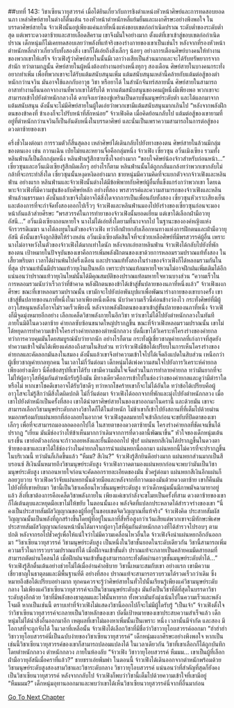 ##บทที่ 143: วิชาเซียนวายุสวรรค์
เมื่อได้ยินเกี่ยวกับการชิงตำแหน่งหัวหน้าศิษย์และการทดสอบยอดนภา เหล่าศิษย์สายในต่างก็ตื่นเต้น
รองหัวหน้าตำหนักหลี่แย้มยิ้มและผงกศีรษะอย่างพึงพอใจ
ในบรรดาศิษย์สายใน จ้าวเฟิงนั้นอยู่เพียงแค่นภาที่หนึ่งแห่งขอบเขตก่อกำเนิดปราณ ระดับต่ำของระดับต่ำสุด แต่เพราะดวงตาซ้ายและสายเลือดสีคราม เขาจึงมั่นใจอย่างมาก
ตั้งแต่ที่เขาเข้าสู่ขอบเขตก่อกำเนิดปราณ เด็กหนุ่มก็ไม่เคยทดสอบเลยว่าพลังที่แท้จริงของร่างกายของเขาเป็นเช่นไร
หลังจากที่รองหัวหน้าตำหนักหลี่กล่าวเกี่ยวกับทั้งสองสิ่ง เขาก็ได้เอ่ยถึงสิ่งเล็กๆ น้อยๆ อย่างการเตือนศิษย์บางคนให้ทำงานของพวกเขาให้เสร็จ จ้าวเฟิงรู้ว่าศิษย์สายในนั้นมีเวลาว่างเสียเป็นส่วนมากและจะได้รับทรัพยากรจากสำนัก ทว่าตามกฎนั้น ศิษย์สายในผู้หนึ่งต้องทำงานอย่างหนึ่งทุกๆ สองเดือน
ศิษย์สายในบางคนกระทั่งอยากทำเพิ่ม เพื่อที่พวกเขาจะได้รับแต้มสนับสนุนเพิ่ม แต้มสนับสนุนเหล่านี้คล้ายกับแต้มต่อสู้ของตำหนักกว่านจวิน มันอาจใช้แลกกับอาวุธ วิชา หรือยาได้
ในสำนักจันทร์สลายนั้น ศิษย์สายในสามารถอาสาทำงานอื่นนอกจากงานที่พวกเขาได้รับได้ หากแต้มสนับสนุนของคนผู้หนึ่งมีเพียงพอ พวกเขาจะสามารถเข้าไปยังตำหนักกลวงได้
ดาบจิงเยว่ของซู่เหรินเป็นดาบชั้นมนุษย์ระดับต่ำ และได้แลกมาจากแต้มสนับสนุน ดังนั้นจะไม่มีศิษย์สายในผู้ใดเอ่ยว่าพวกเขามีแต้มสนับสนุนมากเกินไป
“หลังจากพลังฝึกตนของข้าคงที่ ข้าเองก็จะไปรับหน้าที่สักหน่อย” จ้าวเฟิงคิด
เมื่อคิดย้อนกลับไป แต้มต่อสู้ของเขายามที่อยู่ที่ตำหนักกว่านจวินก็เป็นอันดับหนึ่งในบรรดาศิษย์ และนั่นเป็นเพราความสามารถในการต่อสู้ของดวงตาซ้ายของเขา

ครึ่งชั่วโมงต่อมา การรวมตัวก็สิ้นสุดลง เหล่าศิษย์ได้เดินกลับไปยังทางของตน ศิษย์สายในล้วนมีกลุ่มของตนเอง เช่น กวานเฉิน เป่ยโม่ยและหยวนจื่อคือกลุ่มหนึ่ง จ้าวเฟิง เซี่ยวซุน อวิ๋นเมิงเซียง รวมทั้งหลินฟ่านก็เป็นอีกกลุ่มหนึ่ง
หลินฟ่านรู้สึกซาบซึ้งใจอย่างมาก
“ขอบใจศิษย์น้องจ้าวสำหรับก่อนหน้า...”
เซี่ยวซุนและอวิ๋นเมิงเซียงรู้สึกผิดเล็กๆ อย่างไรก็ตาม หลินฟ่านนั้นได้ถูกกลั่นแกล้งทว่าพวกเขากลับไม่กล้าที่จะกระทำสิ่งใด
เซี่ยวซุนนั้นหงุดหงิดอย่างมาก ชายหนุ่มมีความคิดที่จะแยกตัวจากจ้าวเฟิงและหลินฟ่าน
อย่างแรก หลินฟ่านและจ้าวเฟิงนั้นต่างได้มีข้อพิพาทกับศิษย์ผู้อื่นที่แข็งแกร่งกว่าพวกเขา โดยเฉพาะจ้าวเฟิงที่มีความขุ่นข้องกับศิษย์หลัก
อย่างที่สอง พรสวรรค์และความสามารถของจ้าวเฟิงและหลินฟ่านล้วนธรรมดา ดังนั้นแล้วเขาจึงไม่อาจได้สิ่งใดจากการเป็นเพื่อนกับทั้งสอง
เซี่ยวซุนหัวเราะเสียงเย็นและต้องการที่จะกำจัดทั้งสองออกไปเร็วๆ จ้าวเฟิงและหลินฟ่านมองไปยังร่างของเซี่ยวซุนก่อนจะมองหน้ากันแล้วส่ายศีรษะ
“พรสวรรค์ในการทำยาของจ้าวเฟิงนั้นยอดเยี่ยม แต่เขาได้เลือกฝ่ามือวายุอัสนี...” อวิ๋นเมิงเซียงถอนหายใจ
นางไม่ได้เอ่ยสิ่งใดยามที่นางจากไป ในฐานะขององค์หญิงแห่งจักรวรรดิเมฆา นางได้ลงทุนในตัวของจ้าวเฟิง ทว่าอีกฝ่ายกลับเลือกหนทางแห่งการฝึกตนและฝ่ามือวายุอัสนี ดังนั้นเขาจึงถูกลิขิตให้ร่วงหล่น
อวิ๋นเมิงเซียงตัดสินใจที่จะช่วยเหลือศิษย์ที่มีพรสวรรค์ผู้อื่น เพราะนางไม่อาจหวังในตัวของจ้าวเฟิงได้มากเท่าใดนัก
หลังจากเอ่ยลาหลินฟ่าน จ้าวเฟิงได้กลับไปยังที่พักของตน เป้าหมายในปัจจุบันของเขาคือการเพิ่มพลังฝึกตนของเขาด้วยการหลอมรวมปราณแท้ทั้งสอง
ในเสี้ยวพริบตา เวลาได้ผ่านพ้นไปครึ่งเดือน และปราณแท้ทั้งสองในร่างของจ้าวเฟิงก็ได้หลอมรวมกันในที่สุด ปราณแท้นั้นมีปราณแท้วายุเงินเป็นหลัก เพราะปราณแท้ลมหายใจหวนไม่อาจฝึกฝนเพิ่มเติมได้อีก
แน่นอนว่าปราณแท้วายุเงินใหม่นั้นได้มีคุณสมบัติของปราณแท้ลมหายใจหวนบางส่วน
“ความเร็วในการหลอมรวมนับว่าเร็วกว่าที่ข้าคาด พลังฝึกตนของข้าได้เข้าสู่ขั้นปลายของนภาที่หนึ่งแล้ว” จ้าวเฟิงผงกศีรษะ
ขณะที่เขาหลอมรวมปราณนั้น เขามักจะไปยังบ่อพันบุปผาเพื่อพัฒนาร่างกายของเขาบางครั้ง เขาเข้าสู่ขั้นปลายของนภาที่หนึ่งในเวลาเพียงหนึ่งเดือน นับว่าความเร็วนี้ค่อนข้างว่องไว กระทั่งศิษย์ที่มีผู้อาวุโสหนุนหลังก็อาจไม่รวดเร็วเพียงนี้
หลังจากพลังฝึกตนของเขาเข้าสู่ขั้นปลายของนภาที่หนึ่ง จ้าวเฟิงก็มีจุดมุ่งหมายอีกอย่าง เลือกเคล็ดวิชาพลังภายในอีกวิชา ทว่าเขาไม่ได้ไปยังตำหนักกลวงในทันที
ภายในมิติในดวงตาซ้าย
ค่ายกลซับซ้อนขนาดใหญ่ปรากฏขึ้น
ขณะที่จ้าวเฟิงหลอมรวมปราณนั้น เขาไม่ได้หยุดการทำความเข้าใจโครงร่างค่ายกลของตำหนักกลวง
บัดนี้เขาได้วิเคราะห์โครงร่างของค่ายกล ทว่าการควบคุมมันโดยสมบูรณ์นับว่ายากนัก อย่างไรก็ตาม กระทั่งผู้เชี่ยวชาญค่ายกลที่เก่งกาจที่สุดยังทำความเข้าใจมันได้เพียงแค่สองถึงสามในสิบส่วน ทว่าจ้าวเฟิงมีข้อได้เปรียบในการเห็นโครงร่างของค่ายกลและคัดลอกมันลงในสมอง
ดังนั้นแล้วเขาจึงทำความเข้าใจไปได้เจ็ดถึงแปดในสิบส่วน เหนือกว่าผู้เชี่ยวชาญค่ายกลทุกคน
ในเวลาไม่กี่วันต่อมา เด็กหนุ่มได้เพ่งความสนใจไปยังการวิเคราะห์ค่ายกลเพียงอย่างเดียว
นี่คือข้อสรุปที่เขาได้รับ
เขามีความมั่นใจเจ็ดส่วนในการทำลายค่ายกล ทว่ามันยากที่จะไม่ให้ผู้อาวุโสที่คุ้มกันตำหนักรับรู้ถึงมัน มีทางเดียวคือการเข้าไปในช่องว่างของค่ายกลและดูว่ามีตำราใดหรือไม่ หากเขาโชคดีเขาอาจได้รับวิชาดีๆ ทว่าหากโชคร้ายเขาก็จะไม่ได้อันใด ทว่าข้อได้เปรียบคือผู้อาวุโสจะไม่รู้สึกว่ามีสิ่งใดผิดปกติ
ไม่กี่วันต่อมา จ้าวเฟิงได้ออกจากที่พักและมุ่งไปยังตำหนักกลวง
เมื่อเขาไปยังตำหนักเป็นครั้งที่สอง เขาได้นำตราศิษย์สายในของเขาออกมาในครานี้ และด้วยมัน เขาจะสามารถเลือกวิชามนุษย์ระดับกลางวิชาใดก็ได้ในตำหนัก
ไม่ช้าเขาก็เข้าไปยังสถานที่ที่เต็มไปด้วยม่านหมอกพร้อมกับแผ่นหยกที่ล่องลอยในอากาศ
จ้าวเฟิงสูดลมหายใจเข้าลึกก่อนจะขยับที่ปิดตาของเขาเล็กๆ เพื่อที่จะสามารถมองลอดออกไปได้ ในสายตาของดวงตาซ้ายนั้น โครงร่างค่ายกลที่ชัดเจนขึ้นได้ปรากฏ
“เยี่ยม มันมีช่องว่างให้ข้าเห็นมากกว่าเดิมจากการที่ดวงตานี้พัฒนาขึ้น”
หัวใจของเด็กหนุ่มเต้นแรงขึ้น เขาย่อตัวลงก่อนจะก้าวถอยหลังและยื่นมือออกไป
ฟุ่บ!
แผ่นหยกสีเงินได้ปรากฏขึ้นในดวงตาซ้ายของเขาและเขาได้ใช้ช่องว่างในค่ายกลในการนำแผ่นหยกนี้ออกมา แผ่นหยกนี้ไม่ควรที่จะปรากฏขึ้นในบริเวณนี้ ทว่ามันก็เกิดขึ้นแล้ว
“หืมม? สีเงิน?”
จ้าวเฟิงรู้สึกยินดีอย่างมาก
แผ่นหยกส่วนมากเป็นสีบรอนซ์ สีเงินนั้นหมายถึงวิชามนุษย์ระดับสูง
จ้าวเฟิงกวาดตามองแผ่นหยกก่อนจะพบว่ามันเป็นวิชามนุษย์ระดับสูง เขาถอนหายใจก่อนจะคัดลอกรายละเอียดของมัน
ชั่วครู่ต่อมา แผ่นหยกสีเงินอีกแผ่นก็ลอยวูบวาบ จ้าวเฟิงคว้าจับแผ่นหยกนั้นด้วยมือและหลังจากที่กวาดมองมันด้วยดวงตาซ้าย เขาก็คืนมันไปยังที่ที่เขาหยิบมา
วิชานี้เป็นวิชาเคลื่อนไหวชั้นมนุษย์ระดับสูง ทว่าเด็กหนุ่มนั้นมีภาพมัจฉามายาอยู่แล้ว สิ่งที่เขาต้องการคือเคล็ดวิชาพลังภายใน
เพียงแค่เขากำลังจะขโมยเป็นครั้งที่สาม ดวงตาซ้ายของเขาก็ได้เต้นตุบและหยุดมือเขาไม่ให้ขยับ
ในตอนนั้นเอง พลังจิตที่แปลกประหลาดได้สำรวจร่างของเขา
“นี่คงเป็นประสาทสัมผัสวิญญาณของผู้ที่อยู่ในขอบเขตจิตวิญญาณที่แท้จริง” จ้าวเฟิงคิด
ประสาทสัมผัสวิญญาณนั้นเป็นพลังที่ถูกสร้างขึ้นโดยผู้ที่อยู่ในนภาที่สี่หรือสูงกว่าเว้นเสียแต่พวกเขาจะมีทักษะพิเศษ ประสาทสัมผัสวิญญาณก่อนหน้านั้นได้มาจากผู้อาวุโสที่คุ้มกันตำหนักกลวงที่ได้สำรวจไปรอบๆ ตามปกติ
หลังจากรอไปชั่วครู่เพื่อให้แน่ใจว่าไม่มีความเคลื่อนไหวอื่นใด จ้าวเฟิงจึงนำแผ่นหยกอีกอันออกมา
“วิชาเซียนวายุสวรรค์ วิชามนุษย์ระดับสูง เป็นหนึ่งในวิชาชั้นยอดในระดับเดียวกัน วิชานี้สามารถเพิ่มความเร็วในการรวบรวมปราณแท้ได้ เมื่อฝึกจนเข้าขั้นต่ำ ปราณแท้จะกลายเป็นคล้ายคมมีดสายลมที่สามารถตัดผ่านโคลนได้ เมื่อฝึกฝนจนเข้าขั้นสูงสามารถกระทั่งตัดผ่านอาวุธชั้นมนุษย์ระดับต่ำได้...”
จ้าวเฟิงรู้สึกตื่นเต้นอย่างช่วยไม่ได้เมื่ออ่านคำอธิบาย วิชานี้เหมาะสมกับเขา
อย่างแรก เขามีความเชี่ยวชาญในธาตุลมและมีพื้นฐานที่ดี อย่างที่สอง ปราณแท้จะสามารถรวบรวมได้รวดเร็วกว่าเดิม ซึ่งหมายถึงข้อได้เปรียบอย่างมาก
ทุกคนควรจะรู้ว่าศิษย์สายในทั่วไปนั้นเรียนรู้เพียงแค่วิชามนุษย์ระดับกลาง ไม่เพียงแค่วิชาเซียนวายุสวรรค์จะเป็นวิชามนุษย์ระดับสูง มันยังเป็นวิชาที่ดีที่สุดในบรรดาวิชาระดับสูงอีกด้วย
วิชาที่มีพลังของธาตุลมและไฟนั้นหายาก ทั้งพวกมันยังมุ่งเน้นไปในความเร็วและพลังโจมตี
หากเป็นเช่นนี้ ตราบเท่าที่จ้าวเฟิงไม่แสดงวิชานี้ออกไปก็จะไม่มีผู้ใดรับรู้
“เป็นเจ้า”
จ้าวเฟิงตั้งใจว่าวิชาเซียนวายุสวรรค์จะกลายเป็นวิชาหลักของเขา
บัดนี้เป้าหมายของเขาประสบความสำเร็จแล้ว เด็กหนุ่มไม่ได้นำสิ่งอื่นออกมาอีก เหตุผลที่เขาไม่มองหาเพิ่มนั้นเป็นเพราะ หนึ่ง เวลานั้นมีจำกัด และสอง มีโอกาสที่จะถูกจับได้
ในเวลาที่เหลือนั้น จ้าวเฟิงได้เลือกวิชาที่มีชื่อว่าวิชาวายุโอบสวรรค์ออกมา
“ฮ่าฮ่าฮ่า วิชาวายุโอบสวรรค์นี่เป็นฉบับง่ายของวิชาเซียนวายุสวรรค์”
เด็กหนุ่มผงกศีรษะอย่างพึงพอใจ หากเป็นเช่นนี้วิชาเซียนวายุสวรรค์ของเขาก็สามารถปลอมแปลงได้ ในเวลาเดียวกัน วิชาที่เขาเลือกก็ได้ถูกบันทึกโดยตำหนักกลวง
ตำหนักกลวง ภายในห้องลับ
“จ้าวเฟิง วิชาวายุโอบสวรรค์ หืมมม... เขาเป็นผู้ที่เลือกฝ่ามือวายุอัสนีเมื่อคราที่แล้ว?” ชายชราเอ่ยพึมพำ
ในตอนนี้ จ้าวเฟิงได้เดินออกจากตำหนักพร้อมด้วยวิชามนุษย์ระดับสูงสองสามวิชาและวิชาระดับกลาง วิชาวายุโอบสวรรค์ แน่นอนว่าที่สำคัญที่สุดก็ยังคงเป็นวิชาเซียนวายุสวรรค์
หลังจากกลับไป จ้าวเฟิงก็พบว่าวิชานี้เต็มไปด้วยความเข้าใจที่เขามีอยู่
“หืมมมม?”
เด็กหนุ่มอุทานออกมาและพบว่าเขาได้เห็นวิชาเซียนวายุสวรรค์นี่จากที่อื่นมาก่อน



[Go To Next Chapter]( ./144.md)